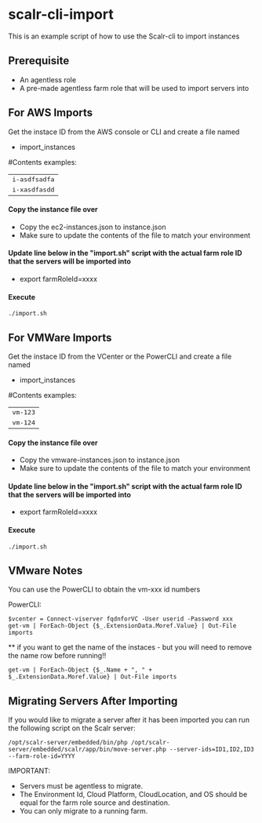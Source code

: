 # scalr-cli-import

This is an example script of how to use the Scalr-cli to import instances

## Prerequisite
- An agentless role
- A pre-made agentless farm role that will be used to import servers into

## For AWS Imports

Get the instace ID from the AWS console or CLI and create a file named
* import_instances

#Contents examples:
<table>
  <tr>
    <td><tt>i-asdfsadfa</tt></td>
  </tr>
  <tr>
    <td><tt>i-xasdfasdd</tt></td>
  </tr>
</table>

#### Copy the instance file over
- Copy the ec2-instances.json to instance.json
- Make sure to update the contents of the file to match your environment 

#### Update line below in the "import.sh" script with the actual farm role ID that the servers will be imported into
* export farmRoleId=xxxx

#### Execute
```
./import.sh
```


## For VMWare Imports

Get the instace ID from the VCenter or the PowerCLI and create a file named
* import_instances

#Contents examples:
<table>
  <tr>
    <td><tt>vm-123</tt></td>
  </tr>
  <tr>
    <td><tt>vm-124</tt></td>
  </tr>
</table>


#### Copy the instance file over
- Copy the vmware-instances.json to instance.json
- Make sure to update the contents of the file to match your environment 

#### Update line below in the "import.sh" script with the actual farm role ID that the servers will be imported into
* export farmRoleId=xxxx

#### Execute
```
./import.sh
```

## VMware Notes

You can use the PowerCLI to obtain the vm-xxx id numbers

PowerCLI:
```
$vcenter = Connect-viserver fqdnforVC -User userid -Password xxx
get-vm | ForEach-Object {$_.ExtensionData.Moref.Value} | Out-File imports
```

** if you want to get the name of the instaces - but you will need to remove the name 
row before running!!<br />
```
get-vm | ForEach-Object {$_.Name + ", " + $_.ExtensionData.Moref.Value} | Out-File imports
```

## Migrating Servers After Importing
If you would like to migrate a server after it has been imported you can run the following script on the Scalr server:
```
/opt/scalr-server/embedded/bin/php /opt/scalr-server/embedded/scalr/app/bin/move-server.php --server-ids=ID1,ID2,ID3 --farm-role-id=YYYY
```
IMPORTANT:
- Servers must be agentless to migrate.
- The Environment Id, Cloud Platform, CloudLocation, and OS should be equal for the farm role source and destination.
- You can only migrate to a running farm.

